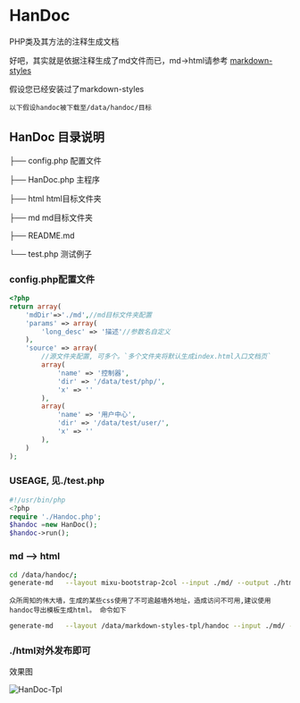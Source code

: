 # HanDoc
PHP类及其方法的注释生成文档

好吧，其实就是依据注释生成了md文件而已，md->html请参考 [markdown-styles](https://github.com/mixu/markdown-styles)

假设您已经安装过了markdown-styles

`以下假设handoc被下载至/data/handoc/目标`

## HanDoc 目录说明
├── config.php		配置文件

├── HanDoc.php		主程序

├── html			html目标文件夹

├── md				md目标文件夹

├── README.md		

└── test.php		测试例子

### config.php配置文件
```php 
<?php
return array(
    'mdDir'=>'./md',//md目标文件夹配置
    'params' => array(
        'long_desc' => '描述'//参数名自定义
    ),
    'source' => array(
    	//源文件夹配置, 可多个。`多个文件夹将默认生成index.html入口文档页`
        array(
            'name' => '控制器',
            'dir' => '/data/test/php/',
            'x' => ''
        ),
        array(
            'name' => '用户中心',
            'dir' => '/data/test/user/',
            'x' => ''
        ),
    )
);
```
### USEAGE, 见./test.php
```php 
#!/usr/bin/php
<?php
require './Handoc.php';
$handoc =new HanDoc();
$handoc->run();
```

###  md --> html
```bash
cd /data/handoc/;
generate-md   --layout mixu-bootstrap-2col --input ./md/ --output ./html/
```

`众所周知的伟大墙，生成的某些css使用了不可逾越墙外地址，造成访问不可用,建议使用handoc导出模板生成html。 命令如下`
```bash
generate-md   --layout /data/markdown-styles-tpl/handoc --input ./md/ --output ./html/
```

### ./html对外发布即可
效果图

![HanDoc-Tpl](http://7xj6w3.com1.z0.glb.clouddn.com/1344.png)